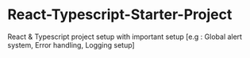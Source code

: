 # React-Typescript-Starter-Project
React &amp; Typescript project setup with important setup [e.g : Global alert system, Error handling, Logging setup]
